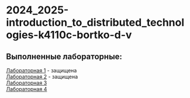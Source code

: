 # 2024_2025-introduction_to_distributed_technologies-k4110c-bortko-d-v

## Выполненные лабораторные:  
  
[Лабораторная 1](./lab1/README.md) - защищена  
[Лабораторная 2](./lab2/README.md) - защищена  
[Лабораторная 3](./lab3/README.md)  
[Лабораторная 4](./lab4/README.md)  
